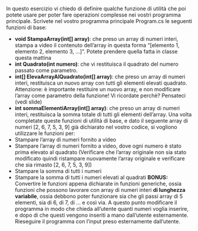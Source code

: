 ﻿In questo esercizio vi chiedo di definire qualche funzione di utilità che poi potete usare per poter fare operazioni complesse nei vostri programma principale.
Scrivete nel vostro programma principale Program.cs le seguenti funzioni di base:
- **void StampaArray(int[] array)**: che preso un array di numeri interi, stampa a video il contenuto dell’array in questa forma “[elemento 1, elemento 2, elemento 3, ...]”. Potete prendere quella fatta in classe questa mattina
- **int Quadrato(int numero)**: che vi restituisca il quadrato del numero passato come parametro.
- **int[] ElevaArrayAlQuadrato(int[] array)**: che preso un array di numeri interi, restituisca un nuovo array con tutti gli elementi elevati quadrato. Attenzione: è importante restituire un nuovo array, e non modificare l’array come parametro della funzione! Vi ricordate perchè? Pensateci (vedi slide)
- **int sommaElementiArray(int[] array)**: che preso un array di numeri interi, restituisca la somma totale di tutti gli elementi dell’array.
Una volta completate queste funzioni di utilità di base, e dato il seguente array di numeri [2, 6, 7, 5, 3, 9] già dichiarato nel vostro codice, si vogliono utilizzare le funzioni per:
- Stampare l’array di numeri fornito a video
- Stampare l’array di numeri fornito a video, dove ogni numero è stato prima elevato al quadrato (Verificare che l’array originale non sia stato modificato quindi ristampare nuovamente l’array originale e verificare che sia rimasto [2, 6, 7, 5, 3, 9])
- Stampare la somma di tutti i numeri
- Stampare la somma di tutti i numeri elevati al quadrati
**BONUS:** Convertire le funzioni appena dichiarate in funzioni generiche, ossia funzioni che possono lavorare con array di numeri interi **di lunghezza variabile**, ossia debbono poter funzionare sia che gli passi array di 5 elementi, sia di 6, di 7, di ... e così via.
A questo punto modificare il programma in modo che chieda all’utente quanti numeri voglia inserire, e dopo di che questi vengono inseriti a mano dall’utente esternamente. Rieseguire il programma con l’input preso esternamente dall’utente.